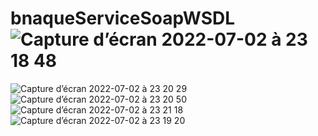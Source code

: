 # bnaqueServiceSoapWSDL![Capture d’écran 2022-07-02 à 23 18 48](https://user-images.githubusercontent.com/68701658/177017845-d696d657-d134-4252-a363-659e28ef1325.png)
![Capture d’écran 2022-07-02 à 23 20 29](https://user-images.githubusercontent.com/68701658/177017849-31783584-6c76-45ec-9db1-f1381a48c5be.png)
![Capture d’écran 2022-07-02 à 23 20 50](https://user-images.githubusercontent.com/68701658/177017850-07f07262-18ae-40bd-8bc9-e7a3fd2945f0.png)
![Capture d’écran 2022-07-02 à 23 21 18](https://user-images.githubusercontent.com/68701658/177017851-9f765ef6-e6f7-4756-b05f-a9c7b40d414f.png)
![Capture d’écran 2022-07-02 à 23 19 20](https://user-images.githubusercontent.com/68701658/177017894-7559547b-5741-4398-8b29-9f340f820eaa.png)
